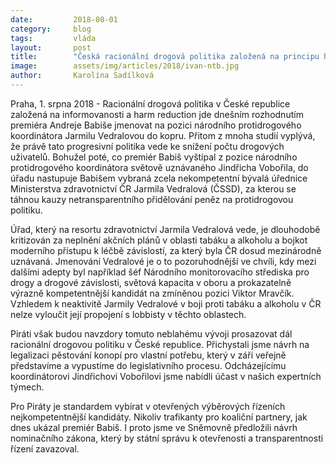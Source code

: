 ```yaml
---
date:         2018-08-01
category:     blog
tags:         vláda
layout:       post
title:        "Česká racionální drogová politika založená na principu harm reduction je v ohrožení"
image:        assets/img/articles/2018/ivan-ntb.jpg
author:       Karolína Sadílková
---
```

  

Praha, 1. srpna 2018 - Racionální drogová politika v České republice založená na informovanosti a harm reduction jde dnešním rozhodnutím premiéra Andreje Babiše jmenovat na pozici národního protidrogového koordinátora Jarmilu Vedralovou do kopru. Přitom z mnoha studií vyplývá, že právě tato progresivní politika vede ke snížení počtu drogových uživatelů. Bohužel poté, co premiér Babiš vyštípal z pozice národního protidrogového koordinátora světově uznávaného Jindřicha Vobořila, do úřadu nastupuje Babišem vybraná zcela nekompetentní bývalá úřednice Ministerstva zdravotnictví ČR Jarmila Vedralová (ČSSD), za kterou se táhnou kauzy netransparentního přidělování peněz na protidrogovou politiku. 

Úřad, který na resortu zdravotnictví Jarmila Vedralová vede, je dlouhodobě  kritizován za neplnění akčních plánů v oblasti tabáku a alkoholu a bojkot moderního přístupu k léčbě závislostí, za který byla ČR dosud mezinárodně uznávaná. Jmenování Vedralové je o to pozoruhodnější ve chvíli, kdy mezi dalšími adepty byl například šéf Národního monitorovacího střediska pro drogy a drogové závislosti, světová kapacita v oboru a prokazatelně výrazně kompetentnější kandidát na zmíněnou pozici Viktor Mravčík. Vzhledem k neaktivitě Jarmily Vedralové v boji proti tabáku a alkoholu v ČR nelze vyloučit její propojení s lobbisty v těchto oblastech. 

Piráti však budou navzdory tomuto neblahému vývoji prosazovat dál racionální drogovou politiku v České republice. Přichystali jsme návrh na legalizaci pěstování konopí pro vlastní potřebu, který v září veřejně představíme a vypustíme do legislativního procesu. Odcházejícímu koordinátorovi Jindřichovi Vobořilovi jsme nabídli účast v našich expertních týmech.

Pro Piráty je standardem vybírat v otevřených výběrových řízeních nejkompetentnější kandidáty. Nikoliv trafikanty pro koaliční partnery, jak dnes ukázal premiér Babiš. I proto jsme ve Sněmovně předložili návrh nominačního zákona, který by státní správu k otevřenosti a transparentnosti řízení zavazoval. 
